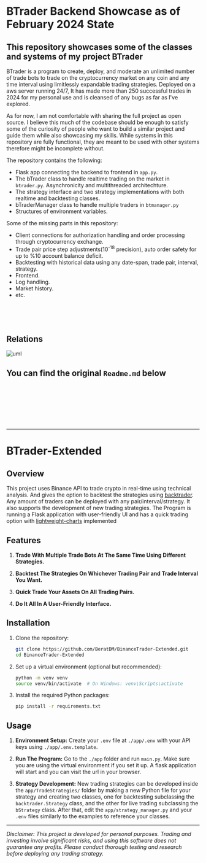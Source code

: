 # BTrader Backend Showcase as of February 2024 State

## This repository showcases some of the classes and systems of my project BTrader

BTrader is a program to create, deploy, and moderate an unlimited number of trade bots to trade on the cryptocurrency market on any coin and any time interval using limitlessly expandable trading strategies. Deployed on a aws server running 24/7, It has made more than 250 successful trades in 2024 for my personal use and is cleansed of any bugs as far as I've explored.

As for now, I am not comfortable with sharing the full project as open source. I believe this much of the codebase should be enough to satisfy some of the curiosity of people who want to build a similar project and guide them while also showcasing my skills.
While systems in this repository are fully functional, they are meant to be used with other systems therefore might be incomplete without.

The repository contains the following:

- Flask app connecting the backend to frontend in `app.py`.
- The bTrader class to handle realtime trading on the market in `btrader.py`. Asynchronicity and multithreaded architechture.  
- The strategy interface and two strategy implementations with both realtime and backtesting classes.
- bTraderManager class to handle multiple traders in `btmanager.py`
- Structures of environment variables.

Some of the missing parts in this repository:

- Client connections for authorization handling and order processing through cryptocurrency exchange.
- Trade pair price step adjustments(10<sup>-18</sup> precision), auto order safety for up to %10 account balance deficit.
- Backtesting with historical data using any date-span, trade pair, interval, strategy.
- Frontend.
- Log handling.
- Market history.
- etc.

<br />
<br />
<br />

## Relations
![uml](https://cdn.discordapp.com/attachments/715073056607043605/1333924491289563166/btrader1101.svg?ex=679aa97d&is=679957fd&hm=6f62b08cfa60b19dc22361c07c2a60b2e9be3c03b22efd76078b39c0e4efe18d&)

## You can find the original `Readme.md` below

<br />
<br />
<br />
<br />
<br />
<br />

---

# BTrader-Extended

## Overview

This project uses Binance API to trade crypto in real-time using technical analysis. And gives the option to backtest the strategies using [backtrader](https://github.com/mementum/backtrader). Any amount of traders can be deployed with any pair/interval/strategy. It also supports the development of new trading strategies.
The Program is running a Flask application with user-friendly UI and has a quick trading option with [lightweight-charts](https://www.tradingview.com/lightweight-charts/) implemented

## Features

1. **Trade With Multiple Trade Bots At The Same Time Using Different Strategies.**

2. **Backtest The Strategies On Whichever Trading Pair and Trade Interval You Want.**

3. **Quick Trade Your Assets On All Trading Pairs.**

4. **Do It All In A User-Friendly Interface.**

## Installation

1. Clone the repository:

   ```bash
   git clone https://github.com/BeratDM/BinanceTrader-Extended.git
   cd BinanceTrader-Extended
   ```

2. Set up a virtual environment (optional but recommended):

   ```bash
   python -m venv venv
   source venv/bin/activate  # On Windows: venv\Scripts\activate
   ```

3. Install the required Python packages:

   ```bash
   pip install -r requirements.txt
   ```

## Usage

1. **Environment Setup:** Create your `.env` file at `./app/.env` with your API keys using `./app/.env.template`.

2. **Run The Program:** Go to the `./app` folder and run `main.py`. Make sure you are using the virtual environment if you set it up. A flask application will start and you can visit the url in your browser.

3. **Strategy Development:** New trading strategies can be developed inside the `app/TradeStrategies/` folder by making a new Python file for your strategy and creating two classes, one for backtesting subclassing the `backtrader.Strategy` class, and the other for live trading subclassing the `bStrategy` class. After that, edit the `app/strategy_manager.py` and your `.env` files similarly to the examples to reference your classes.

---

*Disclaimer: This project is developed for personal purposes. Trading and investing involve significant risks, and using this software does not guarantee any profits. Please conduct thorough testing and research before deploying any trading strategy.*
